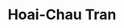 ---
title: Hoai-Chau Tran
first_name: Hoai-Chau
last_name: Tran

superuser: true

role:  PhD student at the University of Illinois (USA)

organizations:
  - name: University of Illinois
    url: https://illinois.edu/

education:
  courses:
    - course: Bachelor Information Security
      institution: University of Information Technology (VNUHCM-UIT)

highlight_name: false

user_groups:
  - Alumni
---